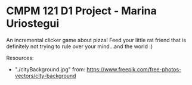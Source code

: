 # CMPM 121 D1 Project - Marina Uriostegui

An incremental clicker game about pizza! Feed your little rat friend that is definitely not trying to rule over your mind...and the world :)

Resources:

- "./cityBackground.jpg" from: <https://www.freepik.com/free-photos-vectors/city-background>
